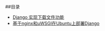 ##目录

- [Django 实现下载文件功能](https://github.com/flyhigher139/til-chinese/blob/master/django/django-download-function.md)
- [基于nginx和uWSGI在Ubuntu上部署Django](https://github.com/flyhigher139/til-chinese/blob/master/django/deploy-django-with-nginx-and-uwsgi-on-Ubuntu.md)
